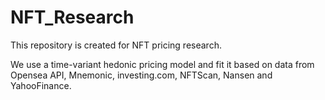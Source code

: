 # NFT_Research

This repository is created for NFT pricing research.  

We use a time-variant hedonic pricing model and fit it based on data from Opensea API, Mnemonic, investing.com, NFTScan, Nansen and YahooFinance.
